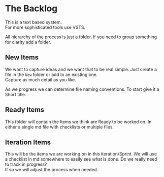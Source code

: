 # The Backlog

This is a text based system.  
For more sophisticated tools use VSTS.

All hierarchy of the process is just a folder.
If you need to group something for clarity add a folder.

## New Items

We want to capture ideas and we want that to be real simple.
Just create a file in the `New` folder or add to an existing one.  
Capture as much detail as you like.

As we progress we can determine file naming conventions.
To start give it a Short title.

## Ready Items

This folder will contain the Items we think are Ready to be worked on.
In either a single md file with checklists or multiple files.

## Iteration Items

This will be the items we are working on in this iteration/Sprint.
We will use a checklist in md somewhere to easily see what is done.
Do we really need to track in progress?  
If so we will adjust the process when needed.


